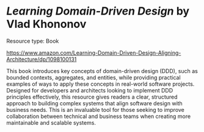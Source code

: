 # *Learning Domain-Driven Design* by Vlad Khononov

Resource type: Book

https://www.amazon.com/Learning-Domain-Driven-Design-Aligning-Architecture/dp/1098100131

This book introduces key concepts of domain-driven design (DDD), such as bounded contexts, aggregates, and entities, while providing practical examples of ways to apply these concepts in real-world software projects. Designed for developers and architects looking to implement DDD principles effectively, this resource gives readers a clear, structured approach to building complex systems that align software design with business needs. This is an invaluable tool for those seeking to improve collaboration between technical and business teams when creating more maintainable and scalable systems.